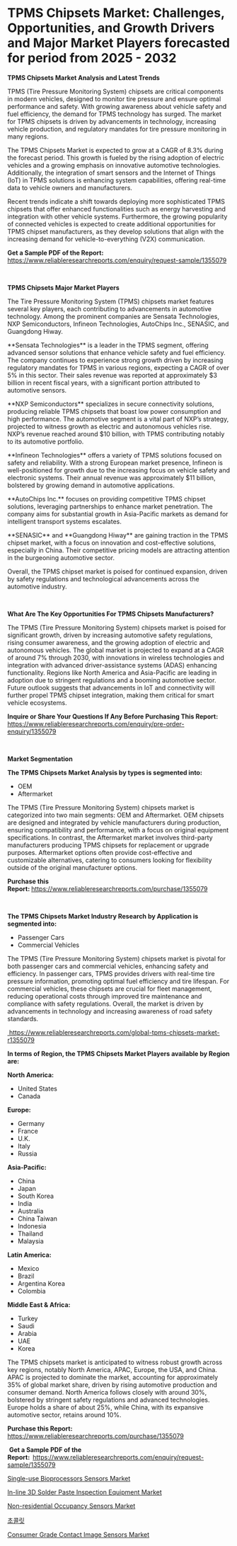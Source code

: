 <p><h1>TPMS Chipsets Market: Challenges, Opportunities, and Growth Drivers and Major Market Players forecasted for period from 2025 - 2032</h1></p><p><strong>TPMS Chipsets Market Analysis and Latest Trends</strong></p>
<p><p>TPMS (Tire Pressure Monitoring System) chipsets are critical components in modern vehicles, designed to monitor tire pressure and ensure optimal performance and safety. With growing awareness about vehicle safety and fuel efficiency, the demand for TPMS technology has surged. The market for TPMS chipsets is driven by advancements in technology, increasing vehicle production, and regulatory mandates for tire pressure monitoring in many regions.</p><p>The TPMS Chipsets Market is expected to grow at a CAGR of 8.3% during the forecast period. This growth is fueled by the rising adoption of electric vehicles and a growing emphasis on innovative automotive technologies. Additionally, the integration of smart sensors and the Internet of Things (IoT) in TPMS solutions is enhancing system capabilities, offering real-time data to vehicle owners and manufacturers.</p><p>Recent trends indicate a shift towards deploying more sophisticated TPMS chipsets that offer enhanced functionalities such as energy harvesting and integration with other vehicle systems. Furthermore, the growing popularity of connected vehicles is expected to create additional opportunities for TPMS chipset manufacturers, as they develop solutions that align with the increasing demand for vehicle-to-everything (V2X) communication.</p></p>
<p><strong>Get a Sample PDF of the Report:&nbsp;</strong> <a href="https://www.reliableresearchreports.com/enquiry/request-sample/1355079?utm_campaign=40&utm_medium=2&utm_source=Github&utm_content=ia&utm_term=07042025&utm_id=tpms-chipsets">https://www.reliableresearchreports.com/enquiry/request-sample/1355079</a></p>
<p>&nbsp;</p>
<p><strong>TPMS Chipsets Major Market Players</strong></p>
<p><p>The Tire Pressure Monitoring System (TPMS) chipsets market features several key players, each contributing to advancements in automotive technology. Among the prominent companies are Sensata Technologies, NXP Semiconductors, Infineon Technologies, AutoChips Inc., SENASIC, and Guangdong Hiway.</p><p>**Sensata Technologies** is a leader in the TPMS segment, offering advanced sensor solutions that enhance vehicle safety and fuel efficiency. The company continues to experience strong growth driven by increasing regulatory mandates for TPMS in various regions, expecting a CAGR of over 5% in this sector. Their sales revenue was reported at approximately $3 billion in recent fiscal years, with a significant portion attributed to automotive sensors.</p><p>**NXP Semiconductors** specializes in secure connectivity solutions, producing reliable TPMS chipsets that boast low power consumption and high performance. The automotive segment is a vital part of NXP’s strategy, projected to witness growth as electric and autonomous vehicles rise. NXP’s revenue reached around $10 billion, with TPMS contributing notably to its automotive portfolio.</p><p>**Infineon Technologies** offers a variety of TPMS solutions focused on safety and reliability. With a strong European market presence, Infineon is well-positioned for growth due to the increasing focus on vehicle safety and electronic systems. Their annual revenue was approximately $11 billion, bolstered by growing demand in automotive applications.</p><p>**AutoChips Inc.** focuses on providing competitive TPMS chipset solutions, leveraging partnerships to enhance market penetration. The company aims for substantial growth in Asia-Pacific markets as demand for intelligent transport systems escalates. </p><p>**SENASIC** and **Guangdong Hiway** are gaining traction in the TPMS chipset market, with a focus on innovation and cost-effective solutions, especially in China. Their competitive pricing models are attracting attention in the burgeoning automotive sector.</p><p>Overall, the TPMS chipset market is poised for continued expansion, driven by safety regulations and technological advancements across the automotive industry.</p></p>
<p>&nbsp;</p>
<p><strong>What Are The Key Opportunities For TPMS Chipsets Manufacturers?</strong></p>
<p><p>The TPMS (Tire Pressure Monitoring System) chipsets market is poised for significant growth, driven by increasing automotive safety regulations, rising consumer awareness, and the growing adoption of electric and autonomous vehicles. The global market is projected to expand at a CAGR of around 7% through 2030, with innovations in wireless technologies and integration with advanced driver-assistance systems (ADAS) enhancing functionality. Regions like North America and Asia-Pacific are leading in adoption due to stringent regulations and a booming automotive sector. Future outlook suggests that advancements in IoT and connectivity will further propel TPMS chipset integration, making them critical for smart vehicle ecosystems.</p></p>
<p><strong>Inquire or Share Your Questions If Any Before Purchasing This Report:</strong> <a href="https://www.reliableresearchreports.com/enquiry/pre-order-enquiry/1355079?utm_campaign=40&utm_medium=2&utm_source=Github&utm_content=ia&utm_term=07042025&utm_id=tpms-chipsets">https://www.reliableresearchreports.com/enquiry/pre-order-enquiry/1355079</a></p>
<p>&nbsp;</p>
<p><strong>Market Segmentation</strong></p>
<p><strong>The TPMS Chipsets Market Analysis by types is segmented into:</strong></p>
<p><ul><li>OEM</li><li>Aftermarket</li></ul></p>
<p><p>The TPMS (Tire Pressure Monitoring System) chipsets market is categorized into two main segments: OEM and Aftermarket. OEM chipsets are designed and integrated by vehicle manufacturers during production, ensuring compatibility and performance, with a focus on original equipment specifications. In contrast, the Aftermarket market involves third-party manufacturers producing TPMS chipsets for replacement or upgrade purposes. Aftermarket options often provide cost-effective and customizable alternatives, catering to consumers looking for flexibility outside of the original manufacturer options.</p></p>
<p><strong>Purchase this Report:&nbsp;</strong><a href="https://www.reliableresearchreports.com/purchase/1355079?utm_campaign=40&utm_medium=2&utm_source=Github&utm_content=ia&utm_term=07042025&utm_id=tpms-chipsets">https://www.reliableresearchreports.com/purchase/1355079</a></p>
<p>&nbsp;</p>
<p><strong>The TPMS Chipsets Market Industry Research by Application is segmented into:</strong></p>
<p><ul><li>Passenger Cars</li><li>Commercial Vehicles</li></ul></p>
<p><p>The TPMS (Tire Pressure Monitoring System) chipsets market is pivotal for both passenger cars and commercial vehicles, enhancing safety and efficiency. In passenger cars, TPMS provides drivers with real-time tire pressure information, promoting optimal fuel efficiency and tire lifespan. For commercial vehicles, these chipsets are crucial for fleet management, reducing operational costs through improved tire maintenance and compliance with safety regulations. Overall, the market is driven by advancements in technology and increasing awareness of road safety standards.</p></p>
<p><a href="https://www.reliableresearchreports.com/global-tpms-chipsets-market-r1355079?utm_campaign=40&utm_medium=2&utm_source=Github&utm_content=ia&utm_term=07042025&utm_id=tpms-chipsets">&nbsp;https://www.reliableresearchreports.com/global-tpms-chipsets-market-r1355079</a></p>
<p><strong>In terms of Region, the TPMS Chipsets Market Players available by Region are:</strong></p>
<p>
    <p> <strong> North America: </strong>
        <ul>
            <li>United States</li>
            <li>Canada</li>
        </ul>
        </p> 
    <p> <strong> Europe: </strong>
        <ul>
            <li>Germany</li>
            <li>France</li>
            <li>U.K.</li>
            <li>Italy</li>
            <li>Russia</li>
        </ul>
        </p> 
    <p> <strong> Asia-Pacific: </strong>
        <ul>
            <li>China</li>
            <li>Japan</li>
            <li>South Korea</li>
            <li>India</li>
            <li>Australia</li>
            <li>China Taiwan</li>
            <li>Indonesia</li>
            <li>Thailand</li>
            <li>Malaysia</li>
        </ul>
        </p> 
    <p> <strong> Latin America: </strong>
        <ul>
            <li>Mexico</li>
            <li>Brazil</li>
            <li>Argentina Korea</li>
            <li>Colombia</li>
        </ul>
        </p> 
    <p> <strong> Middle East & Africa: </strong>
        <ul>
            <li>Turkey</li>
            <li>Saudi</li>
            <li>Arabia</li>
            <li>UAE</li>
            <li>Korea</li>
        </ul>
    </p>
    </p>
<p><p>The TPMS chipsets market is anticipated to witness robust growth across key regions, notably North America, APAC, Europe, the USA, and China. APAC is projected to dominate the market, accounting for approximately 35% of global market share, driven by rising automotive production and consumer demand. North America follows closely with around 30%, bolstered by stringent safety regulations and advanced technologies. Europe holds a share of about 25%, while China, with its expansive automotive sector, retains around 10%.</p></p>
<p><strong>Purchase this Report: </strong><a href="https://www.reliableresearchreports.com/purchase/1355079?utm_campaign=40&utm_medium=2&utm_source=Github&utm_content=ia&utm_term=07042025&utm_id=tpms-chipsets">https://www.reliableresearchreports.com/purchase/1355079</a></p>
<p>&nbsp;<strong>Get a Sample PDF of the Report:&nbsp;&nbsp;</strong><a href="https://www.reliableresearchreports.com/enquiry/request-sample/1355079?utm_campaign=40&utm_medium=2&utm_source=Github&utm_content=ia&utm_term=07042025&utm_id=tpms-chipsets">https://www.reliableresearchreports.com/enquiry/request-sample/1355079</a></p>
<p><strong></strong></p>
<p><p><a href="https://github.com/obajimlaweh59/Market-Research-Report-List-1/blob/main/single-use-bioprocessors-sensors-market.md?utm_campaign=40&utm_medium=2&utm_source=Github&utm_content=ia&utm_term=07042025&utm_id=tpms-chipsets">Single-use Bioprocessors Sensors Market</a></p><p><a href="https://github.com/muoioconzej8/Market-Research-Report-List-1/blob/main/in-line-3d-solder-paste-inspection-equipment-market.md?utm_campaign=40&utm_medium=2&utm_source=Github&utm_content=ia&utm_term=07042025&utm_id=tpms-chipsets">In-line 3D Solder Paste Inspection Equipment Market</a></p><p><a href="https://github.com/botocniveda/Market-Research-Report-List-1/blob/main/non-residential-occupancy-sensors-market.md?utm_campaign=40&utm_medium=2&utm_source=Github&utm_content=ia&utm_term=07042025&utm_id=tpms-chipsets">Non-residential Occupancy Sensors Market</a></p><p><a href="https://github.com/sougarounis/Market-Research-Report-List-7/blob/main/911555552882.md?utm_campaign=40&utm_medium=2&utm_source=Github&utm_content=ia&utm_term=07042025&utm_id=tpms-chipsets">초콜릿</a></p><p><a href="https://github.com/cordaysamaya/Market-Research-Report-List-1/blob/main/consumer-grade-contact-image-sensors-market.md?utm_campaign=40&utm_medium=2&utm_source=Github&utm_content=ia&utm_term=07042025&utm_id=tpms-chipsets">Consumer Grade Contact Image Sensors Market</a></p></p>